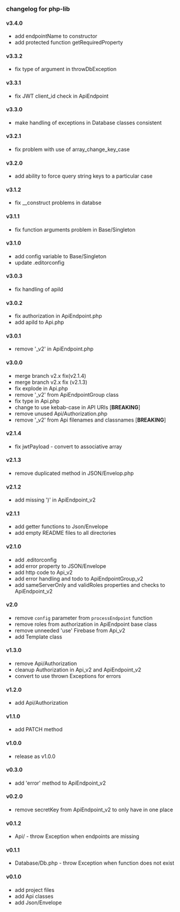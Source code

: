 ### changelog for php-lib

#### v3.4.0

* add endpointName to constructor
* add protected function getRequiredProperty

#### v3.3.2

* fix type of argument in throwDbException

#### v3.3.1

* fix JWT client_id check in ApiEndpoint

#### v3.3.0

* make handling of exceptions in Database classes consistent

#### v3.2.1

* fix problem with use of array_change_key_case

#### v3.2.0

* add ability to force query string keys to a particular case

#### v3.1.2

* fix __construct problems in databse

#### v3.1.1

* fix function arguments problem in Base/Singleton

#### v3.1.0

* add config variable to Base/Singleton
* update .editorconfig

#### v3.0.3

* fix handling of apiId

#### v3.0.2

* fix authorization in ApiEndpoint.php
* add apiId to Api.php

#### v3.0.1

* remove '_v2' in ApiEndpoint.php

#### v3.0.0

* merge branch v2.x fix(v2.1.4)
* merge branch v2.x fix (v2.1.3)
* fix explode in Api.php
* remove '_v2' from ApiEndpointGroup class
* fix type in Api.php
* change to use kebab-case in API URIs [**BREAKING**]
* remove unused Api/Authorization.php
* remove '_v2' from Api filenames and classnames [**BREAKING**]


#### v2.1.4

* fix jwtPayload - convert to associative array


#### v2.1.3

* remove duplicated method in JSON/Envelop.php


#### v2.1.2

* add missing ')' in ApiEndpoint_v2


#### v2.1.1

* add getter functions to Json/Envelope
* add empty README files to all directories


#### v2.1.0

* add .editorconfig
* add error property to JSON/Envelope
* add http code to Api_v2
* add error handling and todo to ApiEndpointGroup_v2
* add sameServerOnly and validRoles properties and checks to ApiEndpoint_v2

#### v2.0

* remove `config` parameter from `processEndpoint` function
* remove roles from authorization in ApiEndpoint base class
* remove unneeded 'use' Firebase from Api_v2
* add Template class


#### v1.3.0

* remove Api/Authorization
* cleanup Authorization in Api_v2 and ApiEndpoint_v2
* convert to use thrown Exceptions for errors

#### v1.2.0

* add Api/Authorization

#### v1.1.0

* add PATCH method

#### v1.0.0

* release as v1.0.0

#### v0.3.0

* add 'error' method to ApiEndpoint_v2

#### v0.2.0

* remove secretKey from ApiEndpoint_v2 to only have in one place

#### v0.1.2

* Api/ - throw Exception when endpoints are missing

#### v0.1.1

* Database/Db.php - throw Exception when function does not exist

#### v0.1.0

* add project files
* add Api classes
* add Json/Envelope
